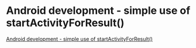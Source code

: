 # Android development - simple use of startActivityForResult()
[Android development - simple use of startActivityForResult()](https://aiwithcloud.com/2022/09/15/android_development___simple_use_of_startactivityforresult/)
